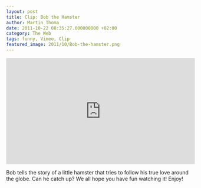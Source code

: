 ```yaml
---
layout: post
title: Clip: Bob the Hamster
author: Martin Thoma
date: 2011-10-22 08:35:27.000000000 +02:00
category: The Web
tags: funny, Vimeo, Clip
featured_image: 2011/10/Bob-the-hamster.png
---
```

<iframe src="http://player.vimeo.com/video/25845008?title=0&amp;byline=0&amp;portrait=0" width="512" height="288" frameborder="0" webkitAllowFullScreen allowFullScreen></iframe>

Bob tells the story of a little hamster that tries to follow his true love around the globe. Can he catch up?
We all hope you have fun watching it! Enjoy!
